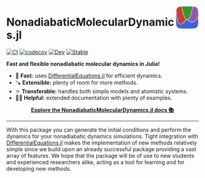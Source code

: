 

<p align="right">
  <a href="https://nqcd.github.io/NonadiabaticMolecularDynamics.jl/stable/">
    <img src="https://github.com/NQCD/NQCDLogo/blob/main/logo.png" alt="NonadiabaticMolecularDynamics.jl logo"
         title="NonadiabaticMolecularDynamics.jl" align="right" height="60"/>
  </a>
</p>

# NonadiabaticMolecularDynamics.jl

[![CI](https://github.com/nqcd/NonadiabaticMolecularDynamics.jl/actions/workflows/CI.yml/badge.svg)](https://github.com/nqcd/NonadiabaticMolecularDynamics.jl/actions/workflows/CI.yml)
[![codecov](https://codecov.io/gh/NQCD/NonadiabaticMolecularDynamics.jl/branch/master/graph/badge.svg)](https://codecov.io/gh/NQCD/NonadiabaticMolecularDynamics.jl)
[![Dev](https://img.shields.io/badge/docs-dev-blue.svg)](https://nqcd.github.io/NonadiabaticMolecularDynamics.jl/dev/)
[![Stable](https://img.shields.io/badge/docs-stable-blue.svg)](https://nqcd.github.io/NonadiabaticMolecularDynamics.jl/stable/)

**Fast and flexible nonadiabatic molecular dynamics in Julia!**

-  🚗 **Fast:** uses [DifferentialEquations.jl](https://diffeq.sciml.ai/stable/) for efficient dynamics.
-  🪚 **Extensible:** plenty of room for more methods.
- ⚛️ **Transferable:** handles both simple models and atomistic systems.
- 👩‍🏫 **Helpful:** extended documentation with plenty of examples.

<p align="center">
<a href="https://nqcd.github.io/NonadiabaticMolecularDynamics.jl/stable/"><strong>Explore the NonadiabaticMolecularDynamics.jl docs 📚</strong></a>
</p>

---

With this package you can generate the initial conditions and perform the dynamics for your nonadiabatic dynamics simulations.
Tight integration with [DifferentialEquations.jl](https://diffeq.sciml.ai/stable/)
makes the implementation of new methods relatively simple since we
build upon an already successful package providing a vast array of features.
We hope that the package will be of use to new students and experienced researchers alike, acting as a tool for learning and for developing new methods.
